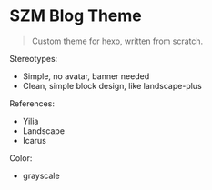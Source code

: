 # SZM Blog Theme

> Custom theme for hexo, written from scratch.

Stereotypes:
- Simple, no avatar, banner needed
- Clean, simple block design, like landscape-plus

References:
- Yilia
- Landscape
- Icarus

Color:
- grayscale
